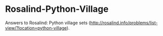 # Rosalind-Python-Village
Answers to Rosalind: Python village sets (http://rosalind.info/problems/list-view/?location=python-village).

